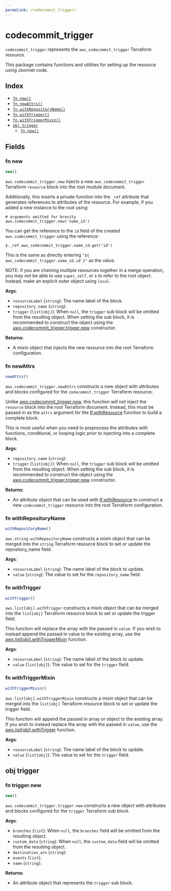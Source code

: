 ```yaml
---
permalink: /codecommit_trigger/
---
```


# codecommit_trigger

`codecommit_trigger` represents the `aws_codecommit_trigger` Terraform resource.



This package contains functions and utilities for setting up the resource using Jsonnet code.


## Index

* [`fn new()`](#fn-new)
* [`fn newAttrs()`](#fn-newattrs)
* [`fn withRepositoryName()`](#fn-withrepositoryname)
* [`fn withTrigger()`](#fn-withtrigger)
* [`fn withTriggerMixin()`](#fn-withtriggermixin)
* [`obj trigger`](#obj-trigger)
  * [`fn new()`](#fn-triggernew)

## Fields

### fn new

```ts
new()
```


`aws.codecommit_trigger.new` injects a new `aws_codecommit_trigger` Terraform `resource`
block into the root module document.

Additionally, this inserts a private function into the `_ref` attribute that generates references to attributes of the
resource. For example, if you added a new instance to the root using:

    # arguments omitted for brevity
    aws.codecommit_trigger.new('some_id')

You can get the reference to the `id` field of the created `aws.codecommit_trigger` using the reference:

    $._ref.aws_codecommit_trigger.some_id.get('id')

This is the same as directly entering `"${ aws_codecommit_trigger.some_id.id }"` as the value.

NOTE: if you are chaining multiple resources together in a merge operation, you may not be able to use `super`, `self`,
or `$` to refer to the root object. Instead, make an explicit outer object using `local`.

**Args**:
  - `resourceLabel` (`string`): The name label of the block.
  - `repository_name` (`string`): 
  - `trigger` (`list[obj]`):  When `null`, the `trigger` sub block will be omitted from the resulting object. When setting the sub block, it is recommended to construct the object using the [aws.codecommit_trigger.trigger.new](#fn-codecommit_triggertriggernew) constructor.

**Returns**:
- A mixin object that injects the new resource into the root Terraform configuration.


### fn newAttrs

```ts
newAttrs()
```


`aws.codecommit_trigger.newAttrs` constructs a new object with attributes and blocks configured for the `codecommit_trigger`
Terraform resource.

Unlike [aws.codecommit_trigger.new](#fn-codecommit_triggernew), this function will not inject the `resource`
block into the root Terraform document. Instead, this must be passed in as the `attrs` argument for the
[tf.withResource](https://github.com/tf-libsonnet/core/tree/main/docs#fn-withresource) function to build a complete block.

This is most useful when you need to preprocess the attributes with functions, conditional, or looping logic prior to
injecting into a complete block.

**Args**:
  - `repository_name` (`string`): 
  - `trigger` (`list[obj]`):  When `null`, the `trigger` sub block will be omitted from the resulting object. When setting the sub block, it is recommended to construct the object using the [aws.codecommit_trigger.trigger.new](#fn-codecommit_triggertriggernew) constructor.

**Returns**:
  - An attribute object that can be used with [tf.withResource](https://github.com/tf-libsonnet/core/tree/main/docs#fn-withresource) to construct a new `codecommit_trigger` resource into the root Terraform configuration.


### fn withRepositoryName

```ts
withRepositoryName()
```

`aws.string.withRepositoryName` constructs a mixin object that can be merged into the `string`
Terraform resource block to set or update the repository_name field.



**Args**:
  - `resourceLabel` (`string`): The name label of the block to update.
  - `value` (`string`): The value to set for the `repository_name` field.


### fn withTrigger

```ts
withTrigger()
```

`aws.list[obj].withTrigger` constructs a mixin object that can be merged into the `list[obj]`
Terraform resource block to set or update the trigger field.

This function will replace the array with the passed in `value`. If you wish to instead append the
passed in value to the existing array, use the [aws.list[obj].withTriggerMixin](TODO) function.


**Args**:
  - `resourceLabel` (`string`): The name label of the block to update.
  - `value` (`list[obj]`): The value to set for the `trigger` field.


### fn withTriggerMixin

```ts
withTriggerMixin()
```

`aws.list[obj].withTriggerMixin` constructs a mixin object that can be merged into the `list[obj]`
Terraform resource block to set or update the trigger field.

This function will append the passed in array or object to the existing array. If you wish
to instead replace the array with the passed in `value`, use the [aws.list[obj].withTrigger](TODO)
function.


**Args**:
  - `resourceLabel` (`string`): The name label of the block to update.
  - `value` (`list[obj]`): The value to set for the `trigger` field.


## obj trigger



### fn trigger.new

```ts
new()
```


`aws.codecommit_trigger.trigger.new` constructs a new object with attributes and blocks configured for the `trigger`
Terraform sub block.



**Args**:
  - `branches` (`list`):  When `null`, the `branches` field will be omitted from the resulting object.
  - `custom_data` (`string`):  When `null`, the `custom_data` field will be omitted from the resulting object.
  - `destination_arn` (`string`): 
  - `events` (`list`): 
  - `name` (`string`): 

**Returns**:
  - An attribute object that represents the `trigger` sub block.
